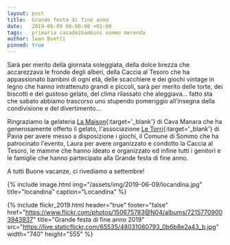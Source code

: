 ```yaml
---
layout: post
title:  Grande festa di fine anno
date:   2019-06-09 08:00:00 +01:00
tags:   primaria casadeibambini sommo merenda
author: Iwan Buetti
pinned: true
---
```


Sarà per merito della giornata soleggiata, della dolce brezza che accarezzava le fronde degli alberi, della Caccia al Tesoro che ha appassionato bambini di ogni età, delle scacchiere e dei giochi vintage in legno che hanno intrattenuto grandi e piccoli, sarà per merito delle torte, dei biscotti e del gustoso gelato, del clima rilassato che aleggiava... fatto sta che sabato abbiamo trascorso uno stupendo pomeriggio all’insegna della condivisione e del divertimento...


Ringraziamo la gelateria [La Maison](http://www.pasticcerialamaison.it/){:target='_blank'} di Cava Manara che ha generosamente offerto il gelato, l'associazione [Le Torri](https://it-it.facebook.com/letorripavia/){:target='_blank'} di Pavia per avere messo a disposizione i giochi, il Comune di Sommo che ha patrocinato l'evento, Laura per avere organizzato e condotto la Caccia al Tesoro, le mamme che hanno ideato e organizzato ed infine tutti i genitori e le famiglie che hanno partecipato alla Grande festa di fine anno.

A tutti Buone vacanze, ci rivediamo a settembre!


{% include image.html img="/assets/img/2019-06-09/locandina.jpg" title="locandina" caption="Locandina" %}

{% include flickr_2019.html header="true" footer="false" href="https://www.flickr.com/photos/150675783@N04/albums/72157709003943937" title="Grande festa di fine anno 2019" src="https://live.staticflickr.com/65535/48031080793_0b6b8e2a43_b.jpg" width="740" height="555" %}
